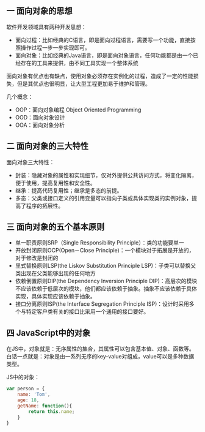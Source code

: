 ## 一 面向对象的思想

软件开发领域具有两种开发思想：
- 面向过程：比如经典的C语言，即是面向过程语言，需要写一个功能，直接按照操作过程一步一步实现即可。
- 面向对象：比如经典的Java语言，即是面向对象语言，任何功能都是由一个已经存在的工具来提供，由不同工具实现一个整体系统

面向对象有优点也有缺点，使用对象必须存在实例化的过程，造成了一定的性能损失，但是其优点也很明显，让大型工程更加易于维护和管理。

几个概念：
- OOP：面向对象编程 Object Oriented Programming
- OOD：面向对象设计
- OOA：面向对象分析 

## 二 面向对象的三大特性

面向对象三大特性：
- 封装：隐藏对象的属性和实现细节，仅对外提供公共访问方式，将变化隔离，便于使用，提高复用性和安全性。
- 继承：提高代码复用性；继承是多态的前提。
- 多态：父类或接口定义的引用变量可以指向子类或具体实现类的实例对象，提高了程序的拓展性。

## 三 面向对象的五个基本原则

- 单一职责原则SRP（Single Responsibility Principle）：类的功能要单一
- 开放封闭原则OCP(Open－Close Principle)：一个模块对于拓展是开放的，对于修改是封闭的
- 里式替换原则LSP(the Liskov Substitution Principle LSP)：子类可以替换父类出现在父类能够出现的任何地方
- 依赖倒置原则DIP(the Dependency Inversion Principle DIP)：高层次的模块不应该依赖于低层次的模块，他们都应该依赖于抽象。抽象不应该依赖于具体实现，具体实现应该依赖于抽象。
- 接口分离原则ISP(the Interface Segregation Principle ISP)：设计时采用多个与特定客户类有关的接口比采用一个通用的接口要好。

## 四 JavaScript中的对象

在JS中，对象就是：无序属性的集合，其属性可以包含基本值、对象、函数等。白话一点就是：对象是由一系列无序的key-value对组成，value可以是多种数据类型。  

JS中的对象：
```js
var person = {
    name: 'Tom',
    age: 18,
    getName: function(){
        return this.name;
    }
}
```